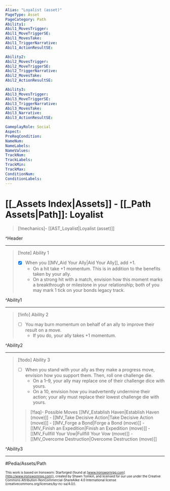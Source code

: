 ```yaml
---
Alias: "Loyalist (asset)"
PageType: Asset
PageCategory: Path
Ability1:
Abil1_MovesTrigger:
Abil1_MoveTriggerSE:
Abil1_MovesTake:
Abil1_TriggerNarrative:
Abil1_ActionResultSE:

Ability2:
Abil2_MovesTrigger:
Abil2_MoveTriggerSE:
Abil2_TriggerNarrative:
Abil2_MovesTake:
Abil2_ActionResultSE:

Ability3:
Abil3_MovesTrigger:
Abil3_MoveTriggerSE:
Abil3_TriggerNarrative:
Abil3_MovesTake:
Abil3_Narrative:
Abil3_ActionResultSE:

GameplayRole: Social
Aspect:
PreReqCondition: 
NameNum:
NameLabels:
NameValues:
TrackNum:
TrackLabels:
TrackMin:
TrackMax:
ConditionNum:
ConditionLabels:
---
```

# [[_Assets Index|Assets]] - [[_Path Assets|Path]]: Loyalist

> [!mechanics]- [[AST_Loyalist|Loyalist (asset)]]

^Header

___
> [!note] Ability 1
> - [x] When you [[MV_Aid Your Ally|Aid Your Ally]], add +1.
> 	- On a hit take +1 momentum. This is in addition to the benefits taken by your ally. 
> 	- On a strong hit with a match, envision how this moment marks a breakthrough or milestone in your relationship; both of you may mark 1 tick on your bonds legacy track.

^Ability1

___
> [!info] Ability 2
> - [ ] You may burn momentum on behalf of an ally to improve their result on a move. 
> 	- If you do, your ally takes +1 momentum.

^Ability2

___
> [!todo] Ability 3
> - [ ] When you stand with your ally as they make a progress move, envision how you support them. Then, roll one challenge die. 
> 	- On a 1–9, your ally may replace one of their challenge dice with yours. 
> 	- On a 10, envision how you inadvertently undermine their action; your ally must replace their lowest challenge die with yours.
> > [!faq]- Possible Moves
> > [[MV_Establish Haven|Establish Haven (move)]] - [[MV_Take Decisive Action|Take Decisive Action (move)]] - [[MV_Forge a Bond|Forge a Bond (move)]] - [[MV_Finish an Expedition|Finish an Expedition (move)]] - [[MV_Fullfill Your Vow|Fullfill Your Vow (move)]] - [[MV_Overcome Destruction|Overcome Destruction (move)]]

^Ability3

___

#Pedia/Assets/Path 

<font size=-2>This work is based on Ironsworn: Starforged (found at [www.ironswornrpg.com](http://www.ironswornrpg.com)), created by Shawn Tomkin, and licensed for our use under the Creative Commons Attribution-NonCommercial-ShareAlike 4.0 International license  (creativecommons.org/licenses/by-nc-sa/4.0/).</font>